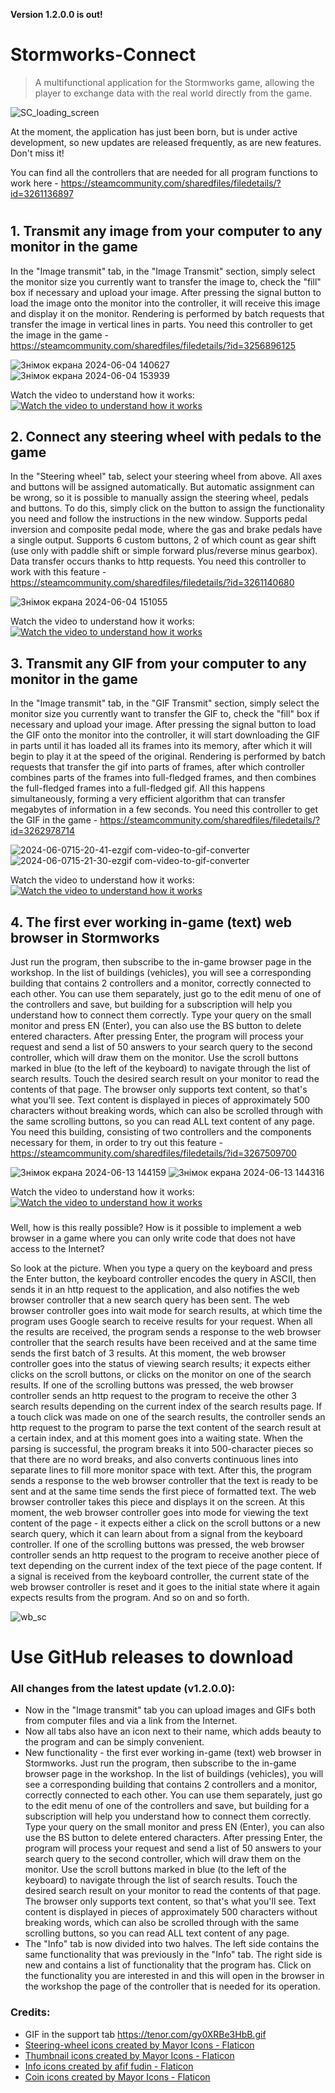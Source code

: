 **Version 1.2.0.0 is out!**

# Stormworks-Connect
>A multifunctional application for the Stormworks game, allowing the player to exchange data with the real world directly from the game.

![SC_loading_screen](https://github.com/DilerFeed/Stormworks-Connect/assets/33964247/8cf1a61f-1e31-47e4-a362-ea75258e27b5)

At the moment, the application has just been born, but is under active development, so new updates are released frequently, as are new features. Don't miss it!

You can find all the controllers that are needed for all program functions to work here - https://steamcommunity.com/sharedfiles/filedetails/?id=3261136897

#

## 1. Transmit any image from your computer to any monitor in the game
In the "Image transmit" tab, in the "Image Transmit" section, simply select the monitor size you currently want to transfer the image to, check the "fill" box if necessary and upload your image. After pressing the signal button to load the image onto the monitor into the controller, it will receive this image and display it on the monitor. Rendering is performed by batch requests that transfer the image in vertical lines in parts.
You need this controller to get the image in the game - https://steamcommunity.com/sharedfiles/filedetails/?id=3256896125

![Знімок екрана 2024-06-04 140627](https://github.com/DilerFeed/Stormworks-Connect/assets/33964247/a0b456ab-7f85-443f-b47f-d051b31e5748)
![Знімок екрана 2024-06-04 153939](https://github.com/DilerFeed/Stormworks-Connect/assets/33964247/5fbbf182-c634-454a-b214-6f7b754b6b10)

Watch the video to understand how it works:
[![Watch the video to understand how it works](https://img.youtube.com/vi/yDV3IyEmLcY/0.jpg)](https://www.youtube.com/watch?v=yDV3IyEmLcY)

## 2. Connect any steering wheel with pedals to the game
In the "Steering wheel" tab, select your steering wheel from above. All axes and buttons will be assigned automatically. But automatic assignment can be wrong, so it is possible to manually assign the steering wheel, pedals and buttons. To do this, simply click on the button to assign the functionality you need and follow the instructions in the new window. Supports pedal inversion and composite pedal mode, where the gas and brake pedals have a single output. Supports 6 custom buttons, 2 of which count as gear shift (use only with paddle shift or simple forward plus/reverse minus gearbox). Data transfer occurs thanks to http requests.
You need this controller to work with this feature - https://steamcommunity.com/sharedfiles/filedetails/?id=3261140680

![Знімок екрана 2024-06-04 151055](https://github.com/DilerFeed/Stormworks-Connect/assets/33964247/593d4b62-78fb-465b-b9d0-93f88be6a93d)

Watch the video to understand how it works:
[![Watch the video to understand how it works](https://img.youtube.com/vi/JS2815DQp7o/0.jpg)](https://www.youtube.com/watch?v=JS2815DQp7o)

## 3. Transmit any GIF from your computer to any monitor in the game
In the "Image transmit" tab, in the "GIF Transmit" section, simply select the monitor size you currently want to transfer the GIF to, check the "fill" box if necessary and upload your image. After pressing the signal button to load the GIF onto the monitor into the controller, it will start downloading the GIF in parts until it has loaded all its frames into its memory, after which it will begin to play it at the speed of the original. Rendering is performed by batch requests that transfer the gif into parts of frames, after which controller combines parts of the frames into full-fledged frames, and then combines the full-fledged frames into a full-fledged gif. All this happens simultaneously, forming a very efficient algorithm that can transfer megabytes of information in a few seconds.
You need this controller to get the GIF in the game - https://steamcommunity.com/sharedfiles/filedetails/?id=3262978714

![2024-06-0715-20-41-ezgif com-video-to-gif-converter](https://github.com/DilerFeed/Stormworks-Connect/assets/33964247/1466cb98-4ba1-488f-9a7e-9f8c9ddf6254)
![2024-06-0715-21-30-ezgif com-video-to-gif-converter](https://github.com/DilerFeed/Stormworks-Connect/assets/33964247/800633ad-96ca-4111-9f26-04ee8340e4a0)

Watch the video to understand how it works:
[![Watch the video to understand how it works](https://img.youtube.com/vi/2FSNrqv12NU/0.jpg)](https://www.youtube.com/watch?v=2FSNrqv12NU)

## 4. The first ever working in-game (text) web browser in Stormworks
Just run the program, then subscribe to the in-game browser page in the workshop. In the list of buildings (vehicles), you will see a corresponding building that contains 2 controllers and a monitor, correctly connected to each other. You can use them separately, just go to the edit menu of one of the controllers and save, but building for a subscription will help you understand how to connect them correctly. Type your query on the small monitor and press EN (Enter), you can also use the BS button to delete entered characters. After pressing Enter, the program will process your request and send a list of 50 answers to your search query to the second controller, which will draw them on the monitor. Use the scroll buttons marked in blue (to the left of the keyboard) to navigate through the list of search results. Touch the desired search result on your monitor to read the contents of that page. The browser only supports text content, so that's what you'll see. Text content is displayed in pieces of approximately 500 characters without breaking words, which can also be scrolled through with the same scrolling buttons, so you can read ALL text content of any page.
You need this building, consisting of two controllers and the components necessary for them, in order to try out this feature - https://steamcommunity.com/sharedfiles/filedetails/?id=3267509700

![Знімок екрана 2024-06-13 144159](https://github.com/DilerFeed/Stormworks-Connect/assets/33964247/3767343f-65b1-4f55-9175-b05207738b36)
![Знімок екрана 2024-06-13 144316](https://github.com/DilerFeed/Stormworks-Connect/assets/33964247/590ecd8c-a6d0-44c6-a6d3-a1d4806ee950)

Watch the video to understand how it works:
[![Watch the video to understand how it works](https://img.youtube.com/vi/bTid7PzwMoY/0.jpg)](https://www.youtube.com/watch?v=bTid7PzwMoY)
###
Well, how is this really possible? How is it possible to implement a web browser in a game where you can only write code that does not have access to the Internet?

So look at the picture. When you type a query on the keyboard and press the Enter button, the keyboard controller encodes the query in ASCII, then sends it in an http request to the application, and also notifies the web browser controller that a new search query has been sent. The web browser controller goes into wait mode for search results, at which time the program uses Google search to receive results for your request. When all the results are received, the program sends a response to the web browser controller that the search results have been received and at the same time sends the first batch of 3 results. At this moment, the web browser controller goes into the status of viewing search results; it expects either clicks on the scroll buttons, or clicks on the monitor on one of the search results. If one of the scrolling buttons was pressed, the web browser controller sends an http request to the program to receive the other 3 search results depending on the current index of the search results page. If a touch click was made on one of the search results, the controller sends an http request to the program to parse the text content of the search result at a certain index, and at this moment goes into a waiting state. When the parsing is successful, the program breaks it into 500-character pieces so that there are no word breaks, and also converts continuous lines into separate lines to fill more monitor space with text. After this, the program sends a response to the web browser controller that the text is ready to be sent and at the same time sends the first piece of formatted text. The web browser controller takes this piece and displays it on the screen. At this moment, the web browser controller goes into mode for viewing the text content of the page - it expects either a click on the scroll buttons or a new search query, which it can learn about from a signal from the keyboard controller. If one of the scrolling buttons was pressed, the web browser controller sends an http request to the program to receive another piece of text depending on the current index of the text piece of the page content. If a signal is received from the keyboard controller, the current state of the web browser controller is reset and it goes to the initial state where it again expects results from the program. And so on and so forth.

![wb_sc](https://github.com/DilerFeed/Stormworks-Connect/assets/33964247/25ea593e-499c-4b53-86d8-178d1be38b2e)

# Use GitHub releases to download

### All changes from the latest update (v1.2.0.0):
* Now in the "Image transmit" tab you can upload images and GIFs both from computer files and via a link from the Internet.
* Now all tabs also have an icon next to their name, which adds beauty to the program and can be simply convenient.
* New functionality - the first ever working in-game (text) web browser in Stormworks. Just run the program, then subscribe to the in-game browser page in the workshop. In the list of buildings (vehicles), you will see a corresponding building that contains 2 controllers and a monitor, correctly connected to each other. You can use them separately, just go to the edit menu of one of the controllers and save, but building for a subscription will help you understand how to connect them correctly. Type your query on the small monitor and press EN (Enter), you can also use the BS button to delete entered characters. After pressing Enter, the program will process your request and send a list of 50 answers to your search query to the second controller, which will draw them on the monitor. Use the scroll buttons marked in blue (to the left of the keyboard) to navigate through the list of search results. Touch the desired search result on your monitor to read the contents of that page. The browser only supports text content, so that's what you'll see. Text content is displayed in pieces of approximately 500 characters without breaking words, which can also be scrolled through with the same scrolling buttons, so you can read ALL text content of any page.
* The "Info" tab is now divided into two halves. The left side contains the same functionality that was previously in the "Info" tab. The right side is new and contains a list of functionality that the program has. Click on the functionality you are interested in and this will open in the browser in the workshop the page of the controller that is needed for its operation.

### Credits:
* GIF in the support tab https://tenor.com/gy0XRBe3HbB.gif
* <a href="https://www.flaticon.com/free-icons/steering-wheel" title="steering-wheel icons">Steering-wheel icons created by Mayor Icons - Flaticon</a>
* <a href="https://www.flaticon.com/free-icons/thumbnail" title="thumbnail icons">Thumbnail icons created by Mayor Icons - Flaticon</a>
* <a href="https://www.flaticon.com/free-icons/info" title="info icons">Info icons created by afif fudin - Flaticon</a>
* <a href="https://www.flaticon.com/free-icons/coin" title="coin icons">Coin icons created by Mayor Icons - Flaticon</a>
